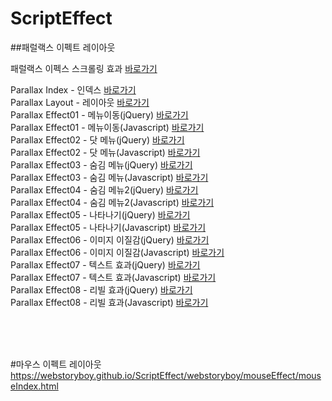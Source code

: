 # ScriptEffect

##패럴랙스 이펙트 레이아웃<br>

패럴랙스 이펙스 스크롤링 효과 <a href="https://wtss.tistory.com/category/%EC%8A%A4%ED%81%AC%EB%A6%BD%ED%8A%B8%20%ED%9A%A8%EA%B3%BC/04%20PARALLAX%20EFFECT">바로가기</a>

Parallax Index - 인덱스 <a href="https://webstoryboy.github.io/ScriptEffect/webstoryboy/parallaxEffect/parallaxIndex.html">바로가기</a><br>
Parallax Layout - 레이아웃 <a href="https://webstoryboy.github.io/ScriptEffect/webstoryboy/parallaxEffect/parallaxLayout.html">바로가기</a><br>
Parallax Effect01 - 메뉴이동(jQuery) <a href="https://webstoryboy.github.io/ScriptEffect/webstoryboy/parallaxEffect/parallaxEffect01-jquery.html">바로가기</a><br>
Parallax Effect01 - 메뉴이동(Javascript) <a href="https://webstoryboy.github.io/ScriptEffect/webstoryboy/parallaxEffect/parallaxEffect01-javascript.html">바로가기</a><br>
Parallax Effect02 - 닷 메뉴(jQuery) <a href="https://webstoryboy.github.io/ScriptEffect/webstoryboy/parallaxEffect/parallaxEffect02-jquery.html">바로가기</a><br>
Parallax Effect02 - 닷 메뉴(Javascript) <a href="https://webstoryboy.github.io/ScriptEffect/webstoryboy/parallaxEffect/parallaxEffect02-javascript.html">바로가기</a><br>
Parallax Effect03 - 숨김 메뉴(jQuery) <a href="https://webstoryboy.github.io/ScriptEffect/webstoryboy/parallaxEffect/parallaxEffect03-jquery.html">바로가기</a><br>
Parallax Effect03 - 숨김 메뉴(Javascript) <a href="hhttps://webstoryboy.github.io/ScriptEffect/webstoryboy/parallaxEffect/parallaxEffect03-javascript.html">바로가기</a><br>
Parallax Effect04 - 숨김 메뉴2(jQuery) <a href="https://webstoryboy.github.io/ScriptEffect/webstoryboy/parallaxEffect/parallaxEffect04-jquery.html">바로가기</a><br>
Parallax Effect04 - 숨김 메뉴2(Javascript) <a href="https://webstoryboy.github.io/ScriptEffect/webstoryboy/parallaxEffect/parallaxEffect04-javascript.html">바로가기</a><br>
Parallax Effect05 - 나타나기(jQuery) <a href="https://webstoryboy.github.io/ScriptEffect/webstoryboy/parallaxEffect/parallaxEffect05-jquery.html">바로가기</a><br>
Parallax Effect05 - 나타나기(Javascript) <a href="https://webstoryboy.github.io/ScriptEffect/webstoryboy/parallaxEffect/parallaxEffect05-javascript.html">바로가기</a><br>
Parallax Effect06 - 이미지 이질감(jQuery) <a href="https://webstoryboy.github.io/ScriptEffect/webstoryboy/parallaxEffect/parallaxEffect06-jquery.html">바로가기</a><br>
Parallax Effect06 - 이미지 이질감(Javascript) <a href="hhttps://webstoryboy.github.io/ScriptEffect/webstoryboy/parallaxEffect/parallaxEffect06-javascript.html">바로가기</a><br>
Parallax Effect07 - 텍스트 효과(jQuery) <a href="https://webstoryboy.github.io/ScriptEffect/webstoryboy/parallaxEffect/parallaxEffect07-jquery.html">바로가기</a><br>
Parallax Effect07 - 텍스트 효과(Javascript) <a href="https://webstoryboy.github.io/ScriptEffect/webstoryboy/parallaxEffect/parallaxEffect07-javascript.html">바로가기</a><br>
Parallax Effect08 - 리빌 효과(jQuery) <a href="https://webstoryboy.github.io/ScriptEffect/webstoryboy/parallaxEffect/parallaxEffect08-jquery.html">바로가기</a><br>
Parallax Effect08 - 리빌 효과(Javascript) <a href="https://webstoryboy.github.io/ScriptEffect/webstoryboy/parallaxEffect/parallaxEffect08-javascript.html">바로가기</a><br>

<br>
<br>
<br>



#마우스 이펙트 레이아웃<br>
https://webstoryboy.github.io/ScriptEffect/webstoryboy/mouseEffect/mouseIndex.html<br>
